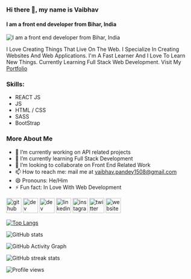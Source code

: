 ### Hi there 👋, my name is Vaibhav
#### I am a front end developer from Bihar, India
![I am a front end developer from Bihar, India](https://media.giphy.com/media/ZVik7pBtu9dNS/giphy.gif)

I Love Creating Things That Live On The Web. I Specialize In Creating Websites And Web Applications. I'm A Fast Learner And I Love To Learn New Things. Currently Learning Full Stack Web Development. Visit My [Portfolio](https://kumarvaibhav.vercel.app/)

### Skills: 
- REACT JS 
- JS
- HTML / CSS
- SASS
- BootStrap

### More About Me

- 🔭 I’m currently working on API related projects 
- 🌱 I’m currently learning Full Stack Development 
- 👯 I’m looking to collaborate on Front End Related Work 
- 📫 How to reach me: mail me at vaibhav.pandey1508@gmail.com 
- 😄 Pronouns: He/Him 
- ⚡ Fun fact: In Love With Web Development 


[<img src='https://github.githubassets.com/images/modules/logos_page/GitHub-Mark.png' alt='github' height='40' >](https://github.com/prgVaibhav)  [<img src='https://cdn.jsdelivr.net/npm/simple-icons@3.0.1/icons/dev-dot-to.svg' alt='dev' height='40'>](https://dev.to/devxvaibhav)  [<img src='https://cdn.jsdelivr.net/npm/simple-icons@3.0.1/icons/hashnode.svg' alt='dev' height='40'>](https://vaibhavwrites.hashnode.dev/)  [<img src='https://cdn.jsdelivr.net/npm/simple-icons@3.0.1/icons/linkedin.svg' alt='linkedin' height='40'>](https://www.linkedin.com/in/devXvaibhav/)  [<img src='https://cdn.jsdelivr.net/npm/simple-icons@3.0.1/icons/instagram.svg' alt='instagram' height='40'>](https://www.instagram.com/codeewithme/)  [<img src='https://cdn.jsdelivr.net/npm/simple-icons@3.0.1/icons/twitter.svg' alt='twitter' height='40'>](https://twitter.com/SyntaxError408)  [<img src='https://cdn.jsdelivr.net/npm/simple-icons@3.0.1/icons/icloud.svg' alt='website' height='40'>](https://kumarvaibhav.vercel.app/)  

[![Top Langs](https://github-readme-stats.vercel.app/api/top-langs/?username=prgVaibhav)](https://github.com/anuraghazra/github-readme-stats)

![GitHub stats](https://github-readme-stats.vercel.app/api?username=prgVaibhav&show_icons=true)  

![GitHub Activity Graph](https://activity-graph.herokuapp.com/graph?username=prgVaibhav)  

![GitHub streak stats](https://streak-stats.demolab.com/?user=prgVaibhav)  

![Profile views](https://gpvc.arturio.dev/prgVaibhav)  
